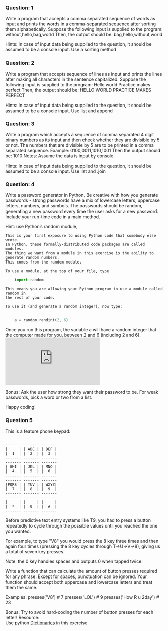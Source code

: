 ### Question: 1

Write a program that accepts a comma separated sequence of words as input and prints the words in a comma-separated sequence after sorting them alphabetically.
Suppose the following input is supplied to the program:
without,hello,bag,world
Then, the output should be:
bag,hello,without,world

Hints:
In case of input data being supplied to the question, it should be assumed to be a console input.
Use a sorting method



### Question: 2

Write a program that accepts sequence of lines as input and prints the lines after making all characters in the sentence capitalized.
Suppose the following input is supplied to the program:
Hello world
Practice makes perfect
Then, the output should be:
HELLO WORLD
PRACTICE MAKES PERFECT

Hints:
In case of input data being supplied to the question, it should be assumed to be a console input.
Use list and append



### Question: 3

Write a program which accepts a sequence of comma separated 4 digit binary numbers as its input and then check whether they are divisible by 5 or not. The numbers that are divisible by 5 are to be printed in a comma separated sequence.
Example:
0100,0011,1010,1001
Then the output should be:
1010
Notes: Assume the data is input by console.

Hints:
In case of input data being supplied to the question, it should be assumed to be a console input.
Use list and .join


### Question: 4

Write a password generator in Python.
Be creative with how you generate passwords - strong passwords have a mix of lowercase letters, uppercase letters, numbers, and symbols.
The passwords should be random, generating a new password every time the user asks for a new password. Include your run-time code in a main method.


Hint:
use Python’s random module,

```
This is your first exposure to using Python code that somebody else wrote.
In Python, these formally-distributed code packages are called modules.
The thing we want from a module in this exercise is the ability to generate random numbers.
This comes from the random module.

To use a module, at the top of your file, type
```

```python
    import random
```
```
This means you are allowing your Python program to use a module called random in 
the rest of your code.

To use it (and generate a random integer), now type:
```
```python

    a = random.randint(2, 6)
```
Once you run this program, the variable a will have a random integer that the computer made for you, between 2 and 6 (including 2 and 6).
![Python Docs - Random module](https://docs.python.org/3.3/library/random.html)

Bonus:
Ask the user how strong they want their password to be. For weak passwords, pick a word or two from a list.

Happy coding!


### Question 5

This is a feature phone keypad:
```

------- ------- -------
|     | | ABC | | DEF |
|  1  | |  2  | |  3  |
------- ------- -------
------- ------- -------
| GHI | | JKL | | MNO |
|  4  | |  5  | |  6  |
------- ------- -------
------- ------- -------
|PQRS | | TUV | | WXYZ|
|  7  | |  8  | |  9  |
------- ------- -------
------- ------- -------
|     | |     | |     |
|  *  | |  0  | |  #  |
------- ------- -------

```
Before predictive text entry systems like T9, you had to press a button
repeatedly to cycle through the possible values until you reached
the one you wanted.

For example, to type "V8" you would press the 8 key three times and then
again four times (pressing the 8 key cycles through T->U->V->8),
giving us a total of seven key presses.

Note: the 0 key handles spaces and outputs 0 when tapped twice.

Write a function that can calculate the amount of button presses required for any phrase.
Except for spaces, punctuation can be ignored.
Your function should accept both uppercase and lowercase letters and treat them the same.

Examples:
presses('V8') # 7
presses('LOL') # 9
presses('How R u 2day') # 23

Bonus:  Try to avoid hard-coding the number of button presses for each letter!
Resource:  
Use python [Dictionaries](http://www.learnpython.org/en/Dictionaries) in this exercise